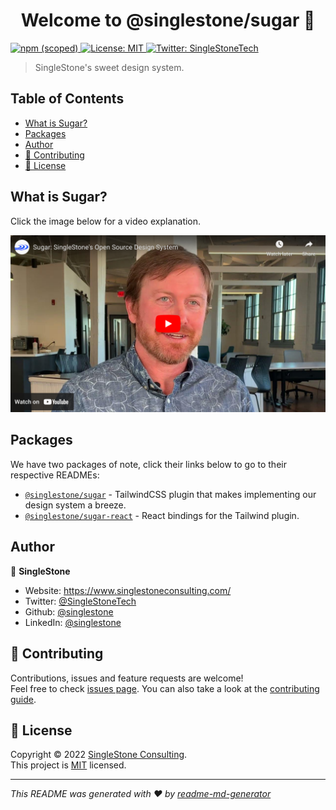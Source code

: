 <h1 align="center">Welcome to @singlestone/sugar 👋</h1>
<p>
  <a href="https://npmjs.com/package/@singlestone/sugar" target="_blank">
    <img alt="npm (scoped)" src="https://img.shields.io/npm/v/@singlestone/sugar">
  </a>
  <a href="https://github.com/singlestone/sugar/blob/master/LICENSE" target="_blank">
    <img alt="License: MIT" src="https://img.shields.io/github/license/singlestone/sugar" />
  </a>
  <a href="https://twitter.com/SingleStoneTech" target="_blank">
    <img alt="Twitter: SingleStoneTech" src="https://img.shields.io/twitter/follow/SingleStoneTech.svg?style=social" />
  </a>
</p>

> SingleStone's sweet design system.

## Table of Contents

<!-- START doctoc generated TOC please keep comment here to allow auto update -->
<!-- DON'T EDIT THIS SECTION, INSTEAD RE-RUN doctoc TO UPDATE -->

- [What is Sugar?](#what-is-sugar)
- [Packages](#packages)
- [Author](#author)
- [🤝 Contributing](#-contributing)
- [📝 License](#-license)

<!-- END doctoc generated TOC please keep comment here to allow auto update -->

## What is Sugar?

Click the image below for a video explanation.

[![Sugar: SingleStone's Open Source Design System](./readme/sugar_youtube_thumbnail.png)](https://www.youtube.com/watch?v=6yS04fm3ue0)

## Packages

We have two packages of note, click their links below to go to their respective READMEs:

- [`@singlestone/sugar`](./sugar/sugar) - TailwindCSS plugin that makes implementing our design system a breeze.
- [`@singlestone/sugar-react`](./sugar/react) - React bindings for the Tailwind plugin.

## Author

👤 **SingleStone**

- Website: <https://www.singlestoneconsulting.com/>
- Twitter: [@SingleStoneTech](https://twitter.com/SingleStoneTech)
- Github: [@singlestone](https://github.com/singlestone)
- LinkedIn: [@singlestone](https://www.linkedin.com/company/singlestone)

## 🤝 Contributing

Contributions, issues and feature requests are welcome!<br />Feel free to check
[issues page](https://github.com/singlestone/sugar/issues). You can also take a look at the
[contributing guide](https://github.com/singlestone/sugar/blob/main/CONTRIBUTING.md).

## 📝 License

Copyright © 2022 [SingleStone Consulting](https://github.com/singlestone).<br />
This project is [MIT](https://github.com/singlestone/sugar/blob/main/LICENSE) licensed.

---

_This README was generated with ❤️ by [readme-md-generator](https://github.com/kefranabg/readme-md-generator)_
